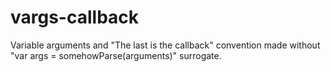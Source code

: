 vargs-callback
==============

Variable arguments and "The last is the callback" convention made without "var args =  somehowParse(arguments)" surrogate.
